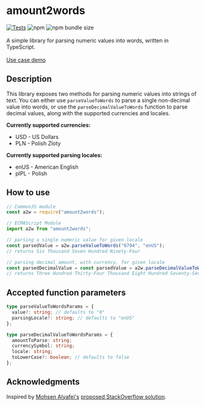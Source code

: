 # amount2words

[![Tests](https://github.com/mateuszgrzybek/amount2words/actions/workflows/unit-tests.yml/badge.svg?branch=master)](https://github.com/mateuszgrzybek/amount2words/actions/workflows/unit-tests.yml) ![npm](https://img.shields.io/npm/v/amount2words) ![npm bundle size](https://img.shields.io/bundlephobia/min/amount2words)\
\
A simple library for parsing numeric values into words, written in TypeScript.\
\
[Use case demo](https://codepen.io/mateuszgrzybek/details/VwdOzqo)


## Description

This library exposes two methods for parsing numeric values into strings of text. You can either use `parseValueToWords` to parse a single non-decimal value into words, or use the `parseDecimalValueToWords` function to parse decimal values, along with the supported currencies and locales.

**Currently supported currencies:**

- USD - US Dollars
- PLN - Polish Zloty

**Currently supported parsing locales:**

- enUS - American English
- plPL - Polish

## How to use

```js
// CommonJS module
const a2w = require("amount2words");

// ECMAScript Module
import a2w from "amount2words";

// parsing a single numeric value for given locale
const parsedValue = a2w.parseValueToWords("6794", "enUS");
// returns Six Thousand Seven Hundred Ninety-Four

// parsing decimal amount, with currency, for given locale
const parsedDecimalValue = const parsedValue = a2w.parseDecimalValueToWords("334877.99", "USD", "enUS");
// returns Three Hundred Thirty-Four Thousand Eight Hundred Seventy-Seven Dollars and Ninety-Nine Cents
```

## Accepted function parameters

```ts
type parseValueToWordsParams = {
  value?: string; // defaults to "0"
  parsingLocale?: string; // defaults to "enUS"
};

type parseDecimalValueToWordsParams = {
  amountToParse: string;
  currencySymbol: string;
  locale: string;
  toLowerCase?: boolean; // defaults to false
};
```

## Acknowledgments

Inspired by [Mohsen Alyafei's](https://github.com/MohsenAlyafei) [proposed StackOverflow solution](https://stackoverflow.com/questions/14766951/transform-numbers-to-words-in-lakh-crore-system/66078290#66078290).

